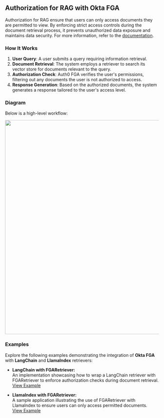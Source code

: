 ## Authorization for RAG with Okta FGA

Authorization for RAG ensure that users can only access documents they are permitted to view. By enforcing strict access controls during the document retrieval process, it prevents unauthorized data exposure and maintains data security. For more information, refer to the [documentation](https://demo.auth0.ai/docs/authorization-for-rag).

### How It Works

1. **User Query**: A user submits a query requiring information retrieval.
2. **Document Retrieval**: The system employs a retriever to search its vector store for documents relevant to the query.
3. **Authorization Check**: Auth0 FGA verifies the user's permissions, filtering out any documents the user is not authorized to access.
4. **Response Generation**: Based on the authorized documents, the system generates a response tailored to the user's access level.

### Diagram

Below is a high-level workflow:

<p align="center">
    <img style="margin-left: auto; margin-right: auto;" height="700px" src="https://images.ctfassets.net/23aumh6u8s0i/76DegvQtjEx5jNDcqvy1VD/462977639c07dd1d92e82783d66aac7e/rag-with-fga-flow.png" />
<p>

### Examples

Explore the following examples demonstrating the integration of **Okta FGA** with **LangChain** and **LlamaIndex** retrievers:

- **LangChain with FGARetriever:**  
   An implementation showcasing how to wrap a LangChain retriever with FGARetriever to enforce authorization checks during document retrieval.  
   [View Example](/examples//authorization-for-rag/langchain-examples/)

- **LlamaIndex with FGARetriever:**  
   A sample application illustrating the use of FGARetriever with LlamaIndex to ensure users can only access permitted documents.  
   [View Example](/examples/authorization-for-rag/llama-index-examples/)

